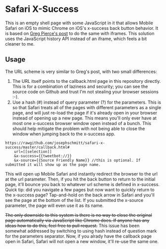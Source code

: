 # Safari X-Success

This is an empty shell page with some JavaScript in it that allows Mobile Safari on iOS to mimic Chrome on iOS's x-success back button behavior. It is based on [Greg Pierce's post](http://agiletortoise.com/blog/2014/02/28/mimic-x-callback-url-in-mobile-safari/) to do the same with iframes. This solution uses the JavaScript history API instead of an iframe, which feels a bit cleaner to me.

## Usage

The URL scheme is very similar to Greg's post, with two small differences: 

1. The URL itself points to the callback.html page in this repository directly. This is for a combination of laziness and security; you can see the source code on Github and trust I'm not stealing your browser sessions :-).
2. Use a hash (#) instead of query parameter (?) for the parameters. This is so that Safari treats all of the pages with different parameters as a single page, and will just re-load the page if it's already open in your browser instead of opening up a new page. This means you'll only ever have at most one x-success browser window open instead of a bunch. This should help mitigate the problem with not being able to close the window when jumping back to the x-success app.

````
https://rawgithub.com/josephschmitt/safari-x-success/master/callback.html#
	url=[[selection]]
	&x-success={{tweetbot://}}
	&x-source={{Source Friendly Name}} //this is optional. If submitted it will show up as the page name.
````

This will open up Mobile Safari and instantly redirect the browser to the url at the url parameter. Then, if you hit the back button to return to the initial page, it'll bounce you back to whatever url scheme is defined in x-success. Quick tip: did you navigate a few pages but now want to quickly return to the x-success page? Tap-and-hold on the back arrow in Safari and you'll see the page at the bottom of the list. If you submitted the x-source parameter, the page will even use it as its name.

~~The only downside to this system is there is no way to close the original page automatically via JavaScript like Chrome does. If anyone has any ideas how to do this, feel free to pull request.~~ This issue has been somewhat addressed by switching to using hash instead of question mark for the parameters separator. Now, if you alrady have the callback page open in Safari, Safari will not open a new window, it'll re-use the same one.